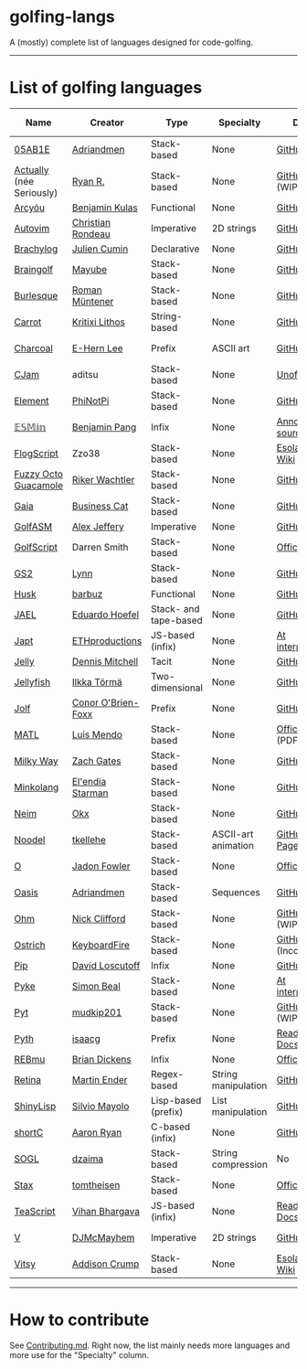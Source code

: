 # golfing-langs
A (mostly) complete list of languages designed for code-golfing.

---
# List of golfing languages

| Name | Creator | Type | Specialty | Docs | Quick ref | Online interpreter |
| --- | --- | --- | --- | --- | --- | --- |
| [05AB1E](https://github.com/Adriandmen/05AB1E) | [Adriandmen](https://github.com/Adriandmen) | Stack-based | None | [GitHub](https://github.com/Adriandmen/05AB1E/tree/master/docs) | [Yes](https://github.com/Adriandmen/05AB1E/blob/master/docs/info.txt) | [TIO](https://tio.run/#05ab1e) |
| [Actually](https://github.com/Mego/Seriously) (née Seriously) | [Ryan R.](https://github.com/Mego) | Stack-based | None | [GitHub Wiki](https://github.com/Mego/Seriously/wiki) (WIP) | [Yes](https://github.com/Mego/Seriously/blob/master/docs/commands.txt) | [TIO](https://tio.run/#actually) |
| [Arcyóu](https://github.com/Nazek42/arcyou) | [Benjamin Kulas](https://github.com/Nazek42) | Functional | None | [GitHub Wiki](https://github.com/Nazek42/arcyou/wiki) | [Yes](https://github.com/Nazek42/arcyou/wiki/Functions) | [TIO](https://tio.run/#arcyou) |
| [Autovim](https://github.com/christianrondeau/autovim) | [Christian Rondeau](https://github.com/christianrondeau) | Imperative | 2D strings | [GitHub](https://github.com/christianrondeau/autovim/blob/master/doc/index.md) | See docs | None |
| [Brachylog](https://github.com/JCumin/Brachylog) | [Julien Cumin](https://github.com/JCumin) | Declarative | None | [GitHub Wiki](https://github.com/JCumin/Brachylog/wiki) | [Yes](https://github.com/JCumin/Brachylog/wiki/8.1%29-Built-in-Predicates) | [TIO](https://tio.run/#brachylog) |
| [Braingolf](https://github.com/gunnerwolf/braingolf) | [Mayube](https://github.com/gunnerwolf) | Stack-based | None | [GitHub](https://github.com/gunnerwolf/braingolf) | See docs | [TIO](https://tio.run/#braingolf)
| [Burlesque](https://github.com/FMNSSun/Burlesque) | [Roman Müntener](https://github.com/FMNSSun) | Stack-based | None | [GitHub](https://github.com/FMNSSun/Burlesque/blob/master/docs/BLSQ.md) | [Yes](http://mroman.ch/burlesque/lref.html) | None |
| [Carrot](https://github.com/kritixilithos/Carrot) | [Kritixi Lithos](https://github.com/kritixilithos) | String-based | None | [GitHub Wiki](https://github.com/kritixilithos/Carrot/wiki) | [WIP](https://github.com/kritixilithos/Carrot/wiki/Operators-(Monads)) | [Official](https://kritixilithos.github.io/Carrot/) |
| [Charcoal](https://github.com/somebody1234/Charcoal) | [E-Hern Lee](https://github.com/somebody1234) | Prefix | ASCII art | [GitHub Wiki](https://github.com/somebody1234/Charcoal/wiki) | See docs | [TIO](https://tio.run/#charcoal) |
| [CJam](https://sourceforge.net/p/cjam/wiki/Home/) | aditsu | Stack-based | None | [Unofficial](http://cjam.readthedocs.io/en/latest/index.html) | [Yes](http://foldr.moe/cjam.pdf) | [TIO](https://tio.run/#cjam) |
| [Element](https://github.com/PhiNotPi/Element) | [PhiNotPi](https://github.com/PhiNotPi) | Stack-based | None | [GitHub](https://github.com/PhiNotPi/Element/blob/master/Documentation) | No | [TIO](https://tio.run/#element) |
| [𝔼𝕊𝕄𝕚𝕟](https://github.com/molarmanful/ESMin) | [Benjamin Pang](https://github.com/molarmanful) | Infix | None | [Annotated source](https://github.com/molarmanful/ESMin/blob/gh-pages/interpreter3.js) | No | [Official](http://molarmanful.github.io/ESMin/interpreter3.html) |
| [FlogScript](https://esolangs.org/wiki/FlogScript) | Zzo38 | Stack-based | None | [Esolangs Wiki](https://esolangs.org/wiki/FlogScript) | See docs | None? |
| [Fuzzy Octo Guacamole](https://github.com/RikerW/Fuzzy-Octo-Guacamole) | [Riker Wachtler](https://github.com/RikerW) | Stack-based | None | [GitHub Wiki](https://github.com/RikerW/Fuzzy-Octo-Guacamole/wiki) | [WIP](https://github.com/RikerW/Fuzzy-Octo-Guacamole/wiki/Commands) | None | 
| [Gaia](https://github.com/splcurran/Gaia) | [Business Cat](https://github.com/splcurran) | Stack-based | None | [GitHub Wiki](https://github.com/splcurran/Gaia/wiki/Overview) | [Yes](https://github.com/splcurran/Gaia/wiki/Operators) | [TIO](https://tio.run/#gaia) |
| [GolfASM](https://github.com/alexj136/GolfASM) | [Alex Jeffery](https://github.com/alexj136) | Imperative | None | [GitHub](https://github.com/alexj136/GolfASM) | No | None |
| [GolfScript](http://www.golfscript.com/golfscript/) | Darren Smith | Stack-based | None | [Official](http://www.golfscript.com/golfscript/builtin.html) | [Yes](http://www.golfscript.com/golfscript/quickref.html) | [TIO](https://tio.run#golfscript) |
| [GS2](https://github.com/nooodl/gs2) | [Lynn](https://github.com/nooodl) | Stack-based | None | [GitHub](https://github.com/nooodl/gs2) | See docs | [TIO](https://tio.run/#gs2) |
| [Husk](https://github.com/barbuz/Husk) | [barbuz](https://github.com/barbuz) | Functional | None | [GitHub Wiki](https://github.com/barbuz/Husk/wiki) | [Yes](https://github.com/barbuz/Husk/wiki/Commands) | [TIO](https://tio.run/#husk) |
| [JAEL](https://github.com/eduardoHoefel/JAEL) | [Eduardo Hoefel](https://github.com/eduardoHoefel/) | Stack- and tape-based | None | [GitHub Wiki](https://github.com/eduardoHoefel/JAEL/wiki) | [Yes](https://github.com/eduardoHoefel/JAEL/blob/master/docs/cheatsheet.txt) | [TIO](https://tio.run/#jael) |
| [Japt](https://github.com/ETHproductions/japt) | [ETHproductions](https://github.com/ETHproductions) | JS-based (infix) | None | [At interpreter](http://ethproductions.github.io/japt/) | See docs | [Official](http://ethproductions.github.io/japt/)
| [Jelly](https://github.com/DennisMitchell/jelly) | [Dennis Mitchell](https://github.com/DennisMitchell/) | Tacit | None | [GitHub Wiki](https://github.com/DennisMitchell/jelly/wiki) | [Yes](https://github.com/DennisMitchell/jelly/wiki/Atoms) | [TIO](https://tio.run/#jelly) |
| [Jellyfish](https://github.com/iatorm/jellyfish) | [Ilkka Törmä](https://github.com/iatorm/) | Two-dimensional | None | [GitHub](https://github.com/iatorm/jellyfish/blob/master/doc.md) | [Yes](https://github.com/iatorm/jellyfish/blob/master/stdlib.md) | [TIO](https://tio.run/#jellyfish) |
| [Jolf](https://github.com/ConorOBrien-Foxx/Jolf/) | [Conor O'Brien-Foxx](https://github.com/ConorOBrien-Foxx/Jolf/) | Prefix | None | [GitHub](https://github.com/ConorOBrien-Foxx/Jolf/tree/master/docs) | [Yes](http://conorobrien-foxx.github.io/Jolf/explanation.html#2-commands) | [Official](http://conorobrien-foxx.github.io/Jolf/) |
| [MATL](https://github.com/lmendo/MATL) | [Luis Mendo](https://github.com/lmendo) | Stack-based | None | [Official](https://github.com/lmendo/MATL/blob/master/spec/MATL_spec.pdf) (PDF) | [Yes](https://github.com/lmendo/MATL/blob/master/spec/functionTable/function_table.pdf) | [Official](https://matl.suever.net/) |
| [Milky Way](https://github.com/zachgates7/Milky-Way) | [Zach Gates](https://github.com/zachgates7) | Stack-based | None | [GitHub](https://github.com/zachgates7/Milky-Way) | [Yes](https://github.com/zachgates7/Milky-Way#commands) | [TIO](https://tio.run#milky-way) |
| [Minkolang](https://github.com/elendiastarman/Minkolang) | [El'endia Starman](https://github.com/elendiastarman) | Stack-based | None | [GitHub](https://github.com/elendiastarman/Minkolang) | See docs | [Official](http://play.starmaninnovations.com/minkolang/) |
| [Neim](https://github.com/okx-code/Neim) | [Okx](https://github.com/okx-code) | Stack-based | None | [GitHub Wiki](https://github.com/okx-code/Neim/wiki) | [Yes](https://github.com/okx-code/Neim/wiki/Tokens) | [TIO](https://tio.run/#neim)
| [Noodel](https://github.com/tkellehe/noodel) | [tkellehe](https://github.com/tkellehe) | Stack-based | ASCII-art animation | [GitHub Pages](https://tkellehe.github.io/noodel/) | [Yes](https://github.com/tkellehe/noodel/blob/master/noodel_commands.txt) | [Official](https://tkellehe.github.io/noodel/editor.html) |
| [O](https://github.com/phase/o) | [Jadon Fowler](https://github.com/phase) | Stack-based | None | [Official](http://o.readthedocs.io/en/latest) | See docs | [Official](http://o-lang.herokuapp.com) |
| [Oasis](https://github.com/Adriandmen/Oasis) | [Adriandmen](https://github.com/Adriandmen) | Stack-based | Sequences | [GitHub](https://github.com/Adriandmen/Oasis) | [Yes](https://github.com/Adriandmen/Oasis/blob/master/info.txt) | [TIO](https://tio.run/#oasis) |
| [Ohm](https://github.com/MiningPotatoes/Ohm) | [Nick Clifford](https://github.com/MiningPotatoes) | Stack-based | None | [GitHub](https://github.com/MiningPotatoes/Ohm) (WIP) | [Yes](https://github.com/nickbclifford/Ohm/blob/master/components.md) | [TIO](https://tio.run/#ohm) |
| [Ostrich](https://github.com/KeyboardFire/ostrich-lang) | [KeyboardFire](https://github.com/KeyboardFire) | Stack-based | None | [GitHub](https://github.com/KeyboardFire/ostrich-lang/blob/master/doc/builtin.md) (Incomplete) | See docs | None |
| [Pip](https://github.com/dloscutoff/pip) | [David Loscutoff](https://github.com/dloscutoff) | Infix | None | [GitHub](https://github.com/dloscutoff/pip/tree/master/Documentation) | [Yes](https://github.com/dloscutoff/pip/blob/master/Documentation/Operator%20list.md) | [TIO](https://tio.run/#pip) |
| [Pyke](https://github.com/muddyfish/PYKE) | [Simon Beal](https://github.com/muddyfish) | Stack-based | None | [At interpreter](http://pyke.catbus.co.uk/) | See docs | [Official](http://pyke.catbus.co.uk/) |
| [Pyt](https://github.com/mudkip201/pyt) | [mudkip201](https://github.com/mudkip201) | Stack-based | None | [GitHub Wiki](https://github.com/mudkip201/pyt/wiki) (WIP) | [Yes](https://github.com/mudkip201/pyt/wiki/Functions) | [TIO](https://tio.run/#pyt) |
| [Pyth](https://github.com/isaacg1/pyth) | [isaacg](https://github.com/isaacg1) | Prefix | None | [Read the Docs](https://pyth.readthedocs.io/en/latest/) | [Yes](http://pyth.herokuapp.com/rev-doc.txt) | [Official](http://pyth.herokuapp.com/) |
| [REBmu](https://github.com/hostilefork/rebmu) | [Brian Dickens](https://github.com/hostilefork) | Infix | None | [Official](http://rebmu.hostilefork.com/) | No? | None |
| [Retina](https://github.com/m-ender/retina) | [Martin Ender](https://github.com/m-ender) | Regex-based | String manipulation | [GitHub Wiki](https://github.com/m-ender/retina/wiki/The-Language) | See docs | [TIO](https://tio.run/#retina) |
| [ShinyLisp](https://github.com/Mercerenies/shiny-lisp) | [Silvio Mayolo](https://github.com/Mercerenies) | Lisp-based (prefix) | List manipulation | [GitHub Wiki](https://github.com/Mercerenies/shiny-lisp/wiki) | [Yes](https://github.com/Mercerenies/shiny-lisp/wiki/Function-Reference) | None |
| [shortC](https://github.com/aaronryank/shortC) | [Aaron Ryan](https://github.com/aaronryank) | C-based (infix) | None | [GitHub](https://github.com/aaronryank/shortC) | See docs | [TIO](https://tio.run/#shortC)
| [SOGL](https://github.com/dzaima/SOGL) | [dzaima](https://github.com/dzaima) | Stack-based | String compression | No | [Yes](https://github.com/dzaima/SOGL/blob/master/P5ParserV0_12/data/charDefs.txt) | None
| [Stax](https://github.com/tomtheisen/stax) | [tomtheisen](https://github.com/tomtheisen) | Stack-based | None | [Official](https://github.com/tomtheisen/stax/tree/master/docs#stax) | [Yes](https://github.com/tomtheisen/stax/blob/master/docs/instructions.md) | [Official](https://staxlang.xyz/) |
| [TeaScript](https://github.com/vihanb/TeaScript) | [Vihan Bhargava](https://github.com/vihanb) | JS-based (infix) | None | [Read the Docs](http://teascript.rtfd.org/) | See docs | None |
| [V](https://github.com/DJMcMayhem/V) | [DJMcMayhem](https://github.com/DJMcMayhem) | Imperative | 2D strings | [GitHub Wiki](https://github.com/DJMcMayhem/V/wiki) | See docs | [TIO](https://tio.run/#v) |
| [Vitsy](https://github.com/VTCAKAVSMoACE/Vitsy/) | [Addison Crump](https://github.com/VTCAKAVSMoACE) | Stack-based | None | [Esolangs Wiki](http://esolangs.org/wiki/Vitsy) | [Yes](http://esolangs.org/wiki/Vitsy#Commands) | [TIO](https://tio.run/#vitsy) |

---
# How to contribute

See [Contributing.md](https://github.com/ETHproductions/golfing-langs/blob/master/CONTRIBUTING.md). Right now, the list mainly needs more languages and more use for the "Specialty" column.
